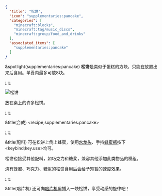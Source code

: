 ```json
{
  "title": "松饼",
  "icon": "supplementaries:pancake",
  "categories": [
    "minecraft:blocks",
    "minecraft:tag/music_discs",
    "minecraft:group/food_and_drinks"
  ],
  "associated_items": [
    "supplementaries:pancake"
  ]
}
```

&spotlight(supplementaries:pancake)
**松饼**是类似于蛋糕的方块，只能在放置出来后食用。单叠内最多可放8块。

;;;;;

![松饼](supplementaries:textures/gui/image/pancakes.png,fit)

放在桌上的许多松饼。

;;;;;

&title(合成)
<recipe;supplementaries:pancake>

;;;;;

&title(配料)
可在松饼上倒上蜂蜜，使用[水龙头](^supplementaries:faucet)、手持[蜂蜜瓶](^minecraft:honey_bottle)按下<keybind;key.use>均可。

松饼也接受其他配料，如巧克力和糖浆，兼容其他添加此类物品的模组。


浇有蜂蜜、巧克力、糖浆的松饼食用后会给予短暂的速度效果。

;;;;;

&title(唱片机)
还可向[唱片机](^minecraft:jukebox)里插入一块松饼，享受动感的旋律吧！
